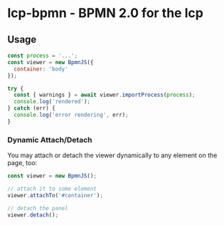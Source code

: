 # lcp-bpmn - BPMN 2.0 for the lcp

## Usage

```javascript
const process = '...';
const viewer = new BpmnJS({
  container: 'body'
});

try {
  const { warnings } = await viewer.importProcess(process);
  console.log('rendered');
} catch (err) {
  console.log('error rendering', err);
}
```

### Dynamic Attach/Detach

You may attach or detach the viewer dynamically to any element on the page, too:

```javascript
const viewer = new BpmnJS();

// attach it to some element
viewer.attachTo('#container');

// detach the panel
viewer.detach();
```
